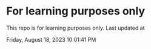 # For learning purposes only
This repo is for learning purposes only.
Last updated at

Friday, August 18, 2023 10:01:41 PM

